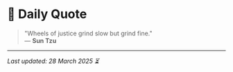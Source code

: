 # 📜 Daily Quote

> "Wheels of justice grind slow but grind fine."  
> — **Sun Tzu**

---

_Last updated: 28 March 2025 ⏳_
